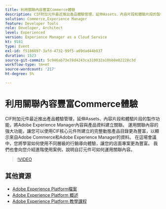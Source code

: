 ```yaml
---
title: 利用關聯內容豐富Commerce體驗
description: CIF附加元件最近推出產品體驗管理，延伸Assets、內容片段和體驗片段的製作功能，將Adobe Experience Manager內容與產品資料建立關聯。 運用關聯內容的強大功能，讓您可以使用CIF核心元件所建立的完整動態產品目錄更為豐富，以顯示來自Adobe Commerce和Adobe Experience Manager的資料。 在這場會議中，您將學習如何使用不同層級的行銷導向體驗，讓您的店面專案更為豐富。 我們也會向您介紹進階使用案例，說明自訂元件可如何運用關聯內容。
solution: Commerce,Experience Manager
feature: Developer Tools
role: Developer, Architect
level: Experienced
version: Experience Manager as a Cloud Service
kt: 9181
type: Event
exl-id: f5186897-3afd-4732-99f5-a69dad44b037
duration: 1523
source-git-commit: 5c946ab73e78d4243ca310032a10bb8e82228c3d
workflow-type: tm+mt
source-wordcount: '217'
ht-degree: 5%

---
```


# 利用關聯內容豐富Commerce體驗

CIF附加元件最近推出產品體驗管理，延伸Assets、內容片段和體驗片段的製作功能，將Adobe Experience Manager內容與產品資料建立關聯。 運用關聯內容的強大功能，讓您可以使用CIF核心元件所建立的完整動態產品目錄更為豐富，以顯示來自Adobe Commerce和Adobe Experience Manager的資料。 在這場會議中，您將學習如何使用不同層級的行銷導向體驗，讓您的店面專案更為豐富。 我們也會向您介紹進階使用案例，說明自訂元件可如何運用關聯內容。

>[!VIDEO](https://video.tv.adobe.com/v/337772/?quality=12&learn=on&hidetitle=true)

## 其他資源

- [Adobe Experience Platform檔案](https://experienceleague.adobe.com/docs/experience-platform.html)
- [Adobe Experience Platform 概述](https://experienceleague.adobe.com/docs/experience-platform/landing/home.html?lang=zh-Hant)
- [Adobe Experience Platform 教學課程](https://experienceleague.adobe.com/docs/platform-learn/tutorials/overview.html?lang=zh-Hant)
